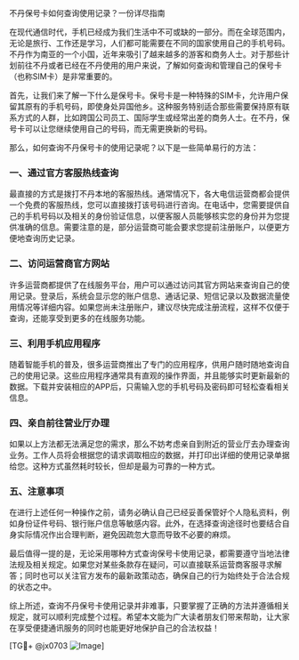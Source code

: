 不丹保号卡如何查询使用记录？一份详尽指南

在现代通信时代，手机已经成为我们生活中不可或缺的一部分。而在全球范围内，无论是旅行、工作还是学习，人们都可能需要在不同的国家使用自己的手机号码。不丹作为南亚的一个小国，近年来吸引了越来越多的游客和商务人士。对于那些计划前往不丹或者已经在不丹使用的用户来说，了解如何查询和管理自己的保号卡（也称SIM卡）是非常重要的。

首先，让我们来了解一下什么是保号卡。保号卡是一种特殊的SIM卡，允许用户保留其原有的手机号码，即使身处异国他乡。这种服务特别适合那些需要保持原有联系方式的人群，比如跨国公司员工、国际学生或经常出差的商务人士。在不丹，保号卡可以让您继续使用自己的号码，而无需更换新的号码。

那么，如何查询不丹保号卡的使用记录呢？以下是一些简单易行的方法：

### 一、通过官方客服热线查询

最直接的方式是拨打不丹本地的客服热线。通常情况下，各大电信运营商都会提供一个免费的客服热线，您可以直接拨打该号码进行咨询。在电话中，您需要提供自己的手机号码以及相关的身份验证信息，以便客服人员能够核实您的身份并为您提供准确的信息。需要注意的是，部分运营商可能会要求您提前注册账户，以便更方便地查询历史记录。

### 二、访问运营商官方网站

许多运营商都提供了在线服务平台，用户可以通过访问其官方网站来查询自己的使用记录。登录后，系统会显示您的账户信息、通话记录、短信记录以及数据流量使用情况等详细内容。如果您尚未注册账户，建议尽快完成注册流程，这样不仅便于查询，还能享受到更多的在线服务功能。

### 三、利用手机应用程序

随着智能手机的普及，很多运营商推出了专门的应用程序，供用户随时随地查询自己的使用记录。这些应用程序通常具有直观的操作界面，并且能够实时更新最新的数据。下载并安装相应的APP后，只需输入您的手机号码及密码即可轻松查看相关信息。

### 四、亲自前往营业厅办理

如果以上方法都无法满足您的需求，那么不妨考虑亲自到附近的营业厅去办理查询业务。工作人员将会根据您的请求调取相应的数据，并打印出详细的使用记录单据给您。这种方式虽然耗时较长，但却是最为可靠的一种方式。

### 五、注意事项

在进行上述任何一种操作之前，请务必确认自己已经妥善保管好个人隐私资料，例如身份证件号码、银行账户信息等敏感内容。此外，在选择查询途径时也要结合自身实际情况作出合理判断，避免因疏忽大意而导致不必要的麻烦。

最后值得一提的是，无论采用哪种方式查询保号卡使用记录，都需要遵守当地法律法规及相关规定。如果您对某些条款存在疑问，可以直接联系运营商客服寻求解答；同时也可以关注官方发布的最新政策动态，确保自己的行为始终处于合法合规的状态之中。

综上所述，查询不丹保号卡使用记录并非难事，只要掌握了正确的方法并遵循相关规定，就可以顺利完成整个过程。希望本文能为广大读者朋友们带来帮助，让大家在享受便捷通讯服务的同时也能更好地保护自己的合法权益！

[TG💪+ @jx0703 ![Image](https://github.com/user-attachments/assets/dbca1d08-cadb-493c-b0ec-ad6f7a83f270)]